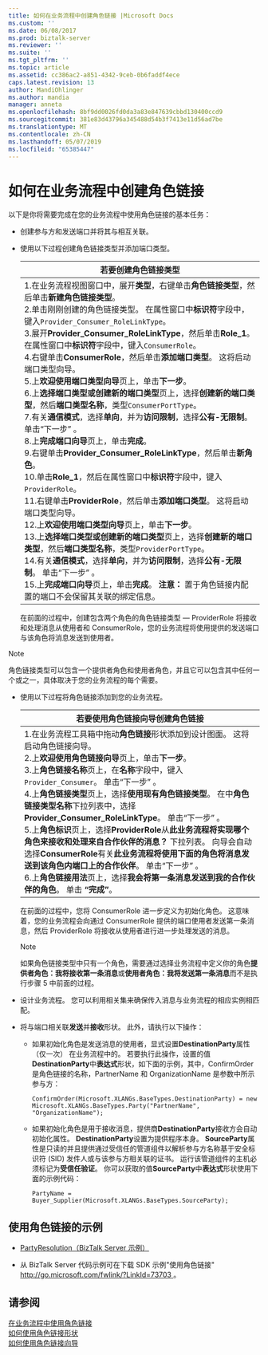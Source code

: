 ```yaml
---
title: 如何在业务流程中创建角色链接 |Microsoft Docs
ms.custom: ''
ms.date: 06/08/2017
ms.prod: biztalk-server
ms.reviewer: ''
ms.suite: ''
ms.tgt_pltfrm: ''
ms.topic: article
ms.assetid: cc386ac2-a851-4342-9ceb-0b6faddf4ece
caps.latest.revision: 13
author: MandiOhlinger
ms.author: mandia
manager: anneta
ms.openlocfilehash: 8bf9dd0026fd0da3a83e847639cbbd130400ccd9
ms.sourcegitcommit: 381e83d43796a345488d54b3f7413e11d56ad7be
ms.translationtype: MT
ms.contentlocale: zh-CN
ms.lasthandoff: 05/07/2019
ms.locfileid: "65385447"
---
```

# <a name="how-to-create-role-links-in-orchestrations"></a>如何在业务流程中创建角色链接
以下是你将需要完成在您的业务流程中使用角色链接的基本任务：  
  
-   创建参与方和发送端口并将其与相互关联。  
  
-   使用以下过程创建角色链接类型并添加端口类型。  
  
    |若要创建角色链接类型|  
    |--------------------------------|  
    |1.在业务流程视图窗口中，展开**类型**，右键单击**角色链接类型**，然后单击**新建角色链接类型**。<br />2.单击刚刚创建的角色链接类型。 在属性窗口中**标识符**字段中，键入`Provider_Consumer_RoleLinkType`。<br />3.展开**Provider_Consumer_RoleLinkType**，然后单击**Role_1**。 在属性窗口中**标识符**字段中，键入`ConsumerRole`。<br />4.右键单击**ConsumerRole**，然后单击**添加端口类型**。 这将启动端口类型向导。<br />5.上**欢迎使用端口类型向导**页上，单击**下一步**。<br />6.上**选择端口类型或创建新的端口类型**页上，选择**创建新的端口类型**，然后**端口类型名称**，类型`ConsumerPortType`。<br />7.有关**通信模式**，选择**单向**，并为**访问限制**，选择**公有-无限制**。 单击“下一步” 。<br />8.上**完成端口向导**页上，单击**完成**。<br />9.右键单击**Provider_Consumer_RoleLinkType**，然后单击**新角色**。<br />10.单击**Role_1**，然后在属性窗口中**标识符**字段中，键入`ProviderRole`。<br />11.右键单击**ProviderRole**，然后单击**添加端口类型**。 这将启动端口类型向导。<br />12.上**欢迎使用端口类型向导**页上，单击**下一步**。<br />13.上**选择端口类型或创建新的端口类型**页上，选择**创建新的端口类型**，然后**端口类型名称**，类型`ProviderPortType`。<br />14.有关**通信模式**，选择**单向**，并为**访问限制**，选择**公有-无限制**。 单击“下一步” 。<br />15.上**完成端口向导**页上，单击**完成**。 **注意：**     置于角色链接内配置的端口不会保留其关联的绑定信息。|  
  
     在前面的过程中，创建包含两个角色的角色链接类型 — ProviderRole 将接收和处理消息从使用者和 ConsumerRole，您的业务流程将使用提供的发送端口与该角色将消息发送到使用者。  
  
> [!NOTE]
>  角色链接类型可以包含一个提供者角色和使用者角色，并且它可以包含其中任何一个或之一，具体取决于您的业务流程的每个需要。  
  
-   使用以下过程将角色链接添加到您的业务流程。  
  
    |若要使用角色链接向导创建角色链接|  
    |---------------------------------------------------------|  
    |1.在业务流程工具箱中拖动**角色链接**形状添加到设计图面。 这将启动角色链接向导。<br />2.上**欢迎使用角色链接向导**页上，单击**下一步**。<br />3.上**角色链接名称**页上，在**名称**字段中，键入`Provider_Consumer`。 单击“下一步” 。<br />4.上**角色链接类型**页上，选择**使用现有角色链接类型**。 在中**角色链接类型名称**下拉列表中，选择**Provider_Consumer_RoleLinkType**。 单击“下一步” 。<br />5.上**角色标识**页上，选择**ProviderRole**从**此业务流程将实现哪个角色来接收和处理来自合作伙伴的消息？** 下拉列表。 向导会自动选择**ConsumerRole**有关**此业务流程将使用下面的角色将消息发送到该角色内端口上的合作伙伴**。 单击“下一步” 。<br />6.上**角色链接用法**页上，选择**我会将第一条消息发送到我的合作伙伴的角色**。 单击 **“完成”**。|  
  
     在前面的过程中，您将 ConsumerRole 进一步定义为初始化角色。 这意味着，您的业务流程会向通过 ConsumerRole 提供的端口使用者发送第一条消息，然后 ProviderRole 将接收从使用者进行进一步处理发送的消息。  
  
    > [!NOTE]
    >  如果角色链接类型中只有一个角色，需要通过选择业务流程中定义你的角色**提供者角色：我将接收第一条消息**或**使用者角色：我将发送第一条消息**而不是执行步骤 5 中前面的过程。  
  
-   设计业务流程。 您可以利用相关集来确保传入消息与业务流程的相应实例相匹配。  
  
-   将与端口相关联**发送**并**接收**形状。 此外，请执行以下操作：  
  
    -   如果初始化角色是发送消息的使用者，显式设置**DestinationParty**属性 （仅一次） 在业务流程中的。 若要执行此操作，设置的值**DestinationParty**中**表达式**形状，如下面的示例，其中，ConfirmOrder 是角色链接的名称，PartnerName 和 OrganizationName 是参数中所示参与方：  
  
        ```  
        ConfirmOrder(Microsoft.XLANGs.BaseTypes.DestinationParty) = new Microsoft.XLANGs.BaseTypes.Party("PartnerName", "OrganizationName");  
        ```  
  
    -   如果初始化角色是用于接收消息，提供商**DestinationParty**接收方会自动初始化属性。 **DestinationParty**设置为提供程序本身。 **SourceParty**属性是只读的并且提供通过受信任的管道组件以解析参与方名称基于安全标识符 (SID) 发件人或与该参与方相关联的证书。 运行该管道组件的主机必须标记为**受信任验证**。 你可以获取的值**SourceParty**中**表达式**形状使用下面的示例代码：  
  
        ```  
        PartyName = Buyer_Supplier(Microsoft.XLANGs.BaseTypes.SourceParty);  
        ```  
  
## <a name="examples-of-using-role-links"></a>使用角色链接的示例  
  
-   [PartyResolution（BizTalk Server 示例）](../core/partyresolution-biztalk-server-sample.md)  
  
-   从 BizTalk Server 代码示例可在下载 SDK 示例"使用角色链接" [ http://go.microsoft.com/fwlink/?LinkId=73703 ](http://go.microsoft.com/fwlink/?LinkId=73703)。  
  
## <a name="see-also"></a>请参阅  
 [在业务流程中使用角色链接](../core/using-role-links-in-orchestrations.md)   
 [如何使用角色链接形状](../core/how-to-use-the-role-link-shape.md)   
 [如何使用角色链接向导](../core/how-to-use-the-role-link-wizard.md)